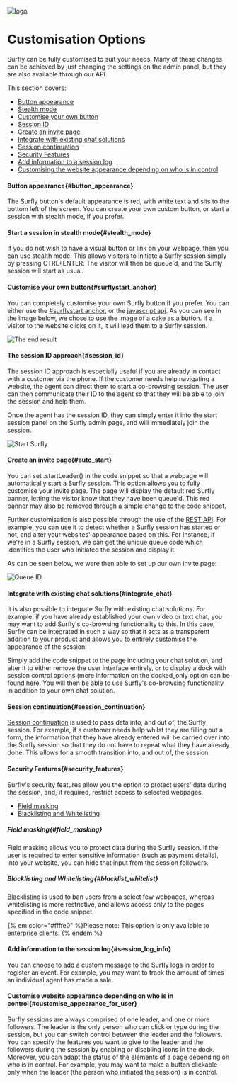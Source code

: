 <a href="https://www.surfly.com/">![logo](../images/logosmall.png)</a>
# Customisation Options
<a name="integration_options"></a>

Surfly can be fully customised to suit your needs. Many of these changes can be achieved by just changing the settings on the admin panel, but they are also available through our API. 

This section covers:
 - [Button appearance](<#button_appearance>)
 - [Stealth mode](<#stealth_mode>)
 - [Customise your own button](<#surflystart_anchor>)
 - [Session ID](<#session_id>)
 - [Create an invite page](<#auto_start>)
 - [Integrate with existing chat solutions](<#integrate_chat>)
 - [Session continuation](<#session_continuation>)
 - [Security Features](<#security_features>)
 - [Add information to a session log](<#session_log_info>)
 - [Customising the website appearance depending on who is in control](<#customise_appearance_for_user>)

<a name="button_appearance"></a>
#### Button appearance{#button_appearance}

The Surfly button's default appearance is red, with white text and sits to the bottom left of the screen. You can create your own custom button, or start a session with stealth mode, if you prefer.

<a name="stealth_mode"></a>
#### Start a session in stealth mode{#stealth_mode}

If you do not wish to have a visual button or link on your webpage, then you can use stealth mode. This allows visitors to initiate a Surfly session simply by pressing CTRL+ENTER.  The visitor will then be queue'd, and the Surfly session will start as usual.

<a name="surflystart_anchor"></a>
#### Customise your own button{#surflystart_anchor}

You can completely customise your own Surfly button if you prefer. You can either use the  [#surflystart anchor](../widget_options/widget_options.md/#anchor_start), or the [javascript api](../javascript_api.md). As you can see in the image below, we chose to use the image of a cake as a button. If a visitor to the website clicks on it, it will lead them to a Surfly session.

![The end result](https://raw.github.com/surfly/tutorial/master/screens/cake-button.png)

<a name="session_id"></a>
#### The session ID approach{#session_id}

The session ID approach is especially useful if you are already in contact with a customer via the phone. If the customer needs help navigating a website, the agent can direct them to start a co-browsing session. The user can then communicate their ID to the agent so that they will be able to join the session and help them.

Once the agent has the session ID, they can simply enter it into the start session panel on the Surfly admin page, and will immediately join the session.

![Start Surfly](https://raw.github.com/surfly/tutorial/master/screens/enter_session_id.png)

<a name="auto_start"></a>
#### Create an invite page{#auto_start}

You can set .startLeader() in the code snippet so that a webpage will automatically start a Surfly session. This option allows you to fully customise your invite page. The page will display the default red Surfly banner, letting the visitor know that they have been queue'd. This red banner may also be removed through a simple change to the code snippet. 

Further customisation is also possible through the use of the [REST API](https://www.surfly.com/cobrowsing-api/). For example, you can use it to detect whether a Surfly session has started or not, and alter your websites' appearance based on this. For instance, if we're in a Surfly session, we can get the unique queue code which identifies the user who initiated the session and display it.

As can be seen below, we were then able to set up our own invite page:

![Queue ID](https://raw.github.com/surfly/tutorial/master/screens/custom-lp.png)


<a name="integrate_chat"></a>
#### Integrate with existing chat solutions{#integrate_chat}

It is also possible to integrate Surfly with existing chat solutions. For example, if you have already established your own video or text chat, you may want to add Surfly's co-browsing functionality to this. In this case, Surfly can be integrated in such a way so that it acts as a transparent addition to your product and allows you to entirely customise the appearance of the session.

Simply add the code snippet to the page including your chat solution, and alter it to either remove the user interface entirely, or to display a dock with session control options (more information on the docked_only option can be found [here](../widget_options.md/#chatbox-options). You will then be able to use Surfly's co-browsing functionality in addition to your own chat solution.


<a name="session_continuation"></a>
#### Session continuation{#session_continuation}

[Session continuation](../widget_options/widget_options.md#session_continuation) is used to pass data into, and out of, the Surfly session. For example, if a customer needs help whilst they are filling out a form, the information that they have already entered will be carried over into the Surfly session so that they do not have to repeat what they have already done. This allows for a smooth transition into, and out of, the session.


<a name="security_features"></a>
#### Security Features{#security_features}

Surfly's security features allow you the option to protect users' data during the session, and, if required, restrict access to selected webpages. 

 - [Field masking](<#field_masking>)
 - [Blacklisting and Whitelisting](<#blacklist_whitelist>)

<a name="field_masking"></a>
##### Field masking{#field_masking}

Field masking allows you to protect data during the Surfly session. If the user is required to enter sensitive information (such as payment details), into your website, you can hide that input from the session followers. 


<a name="blacklist_whitelist"></a>
##### Blacklisting and Whitelisting{#blacklist_whitelist}

[Blacklisting](../widget_options/widget_options.md#restrictions) is used to ban users from a select few webpages, whereas whitelisting is more restrictive, and allows access only to the pages specified in the code snippet.

{% em color="#ffffe0" %}Please note: 
This option is only available to enterprise clients.  {% endem %}


<a name="session_log_info"></a>
#### Add information to the session log{#session_log_info}

You can choose to add a custom message to the Surfly logs in order to register an event. For example, you may want to track the amount of times an individual agent has made a sale. 

<a name="customise_appearance_for_user"></a>
#### Customise website appearance depending on who is in control{#customise_appearance_for_user}

Surfly sessions are always comprised of one leader, and one or more followers. The leader is the only person who can click or type during the session, but you can switch control between the leader and the followers. You can specify the features you want to give to the leader and the followers during the session by enabling or disabling icons in the dock. Moreover, you can adapt the status of the elements of a page depending on who is in control. For example, you may want to make a button clickable only when the leader (the person who initiated the session) is in control.


 